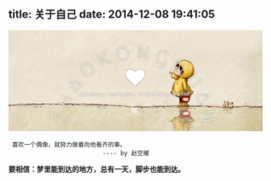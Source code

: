 title: 关于自己
date: 2014-12-08 19:41:05
---
![zhaokongnuan](/image/zhaokongnuan.jpg)

     喜欢一个偶像，就努力做着向他看齐的事。
                              ---- by 赵空暖
**要相信：梦里能到达的地方，总有一天，脚步也能到达。**
	 



